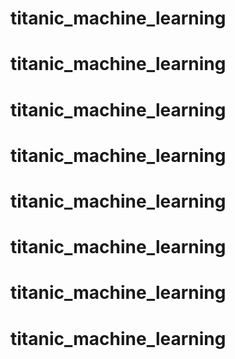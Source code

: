 # titanic_machine_learning
# titanic_machine_learning
# titanic_machine_learning
# titanic_machine_learning
# titanic_machine_learning
# titanic_machine_learning
# titanic_machine_learning
# titanic_machine_learning
